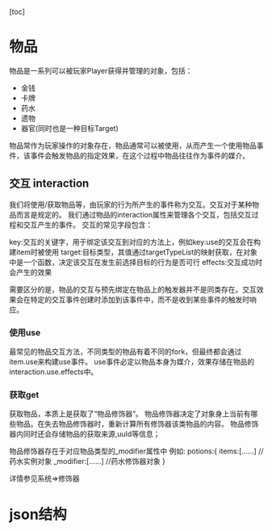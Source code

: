 [toc]

# 物品

物品是一系列可以被玩家Player获得并管理的对象，包括：

- 金钱
- 卡牌
- 药水
- 遗物
- 器官(同时也是一种目标Target)

物品常作为玩家操作的对象存在，物品通常可以被使用，从而产生一个使用物品事件，该事件会触发物品的指定效果，在这个过程中物品往往作为事件的媒介。

## 交互 interaction

我们将使用/获取物品等，由玩家的行为所产生的事件称为交互。交互对于某种物品而言是规定的。
我们通过物品的interaction属性来管理各个交互，包括交互过程和交互产生的事件。
交互的常见字段包含：

key:交互的关键字，用于绑定该交互到对应的方法上，例如key:use的交互会在构建item时被使用
target:目标类型，其值通过targetTypeList的映射获取，在对象中是一个函数，决定该交互在发生前选择目标的行为是否可行
effects:交互成功时会产生的效果

需要区分的是，物品的交互与预先绑定在物品上的触发器并不是同类存在。交互效果会在特定的交互事件创建时添加到该事件中，而不是收到某些事件的触发时响应。

### 使用use

最常见的物品交互方法，不同类型的物品有着不同的fork，但最终都会通过item.use来构建use事件。
use事件必定以物品本身为媒介，效果存储在物品的interaction.use.effects中。

### 获取get

获取物品，本质上是获取了“物品修饰器”。
物品修饰器决定了对象身上当前有哪些物品。在失去物品修饰器时，重新计算所有修饰器该类物品的内容。
物品修饰器内同时还会存储物品的获取来源,uuId等信息；

物品修饰器存在于对应物品类型的_modifier属性中
例如:
potions:{
    items:[……] //药水实例对象
    _modifier:[……] //药水修饰器对象
}

详情参见系统=>修饰器

# json结构




